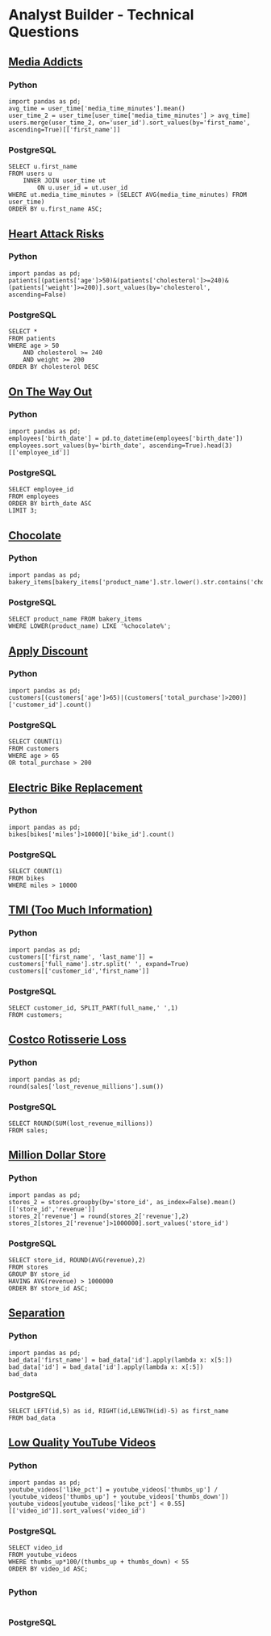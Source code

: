 # Analyst Builder - Technical Questions

## [Media Addicts](https://www.analystbuilder.com/questions/media-addicts-deISZ)
### Python
```
import pandas as pd;
avg_time = user_time['media_time_minutes'].mean()
user_time_2 = user_time[user_time['media_time_minutes'] > avg_time]
users.merge(user_time_2, on='user_id').sort_values(by='first_name', ascending=True)[['first_name']]
```
### PostgreSQL
```
SELECT u.first_name
FROM users u
	INNER JOIN user_time ut
		ON u.user_id = ut.user_id
WHERE ut.media_time_minutes > (SELECT AVG(media_time_minutes) FROM user_time)
ORDER BY u.first_name ASC;
```

## [Heart Attack Risks](https://www.analystbuilder.com/questions/heart-attack-risk-FKfdn)
### Python
```
import pandas as pd;
patients[(patients['age']>50)&(patients['cholesterol']>=240)&(patients['weight']>=200)].sort_values(by='cholesterol', ascending=False)
```
### PostgreSQL
```
SELECT *
FROM patients
WHERE age > 50
	AND cholesterol >= 240
	AND weight >= 200
ORDER BY cholesterol DESC
```

## [On The Way Out](https://www.analystbuilder.com/questions/on-the-way-out-LGNoQ)
### Python
```
import pandas as pd;
employees['birth_date'] = pd.to_datetime(employees['birth_date'])
employees.sort_values(by='birth_date', ascending=True).head(3)[['employee_id']]
```
### PostgreSQL
```
SELECT employee_id
FROM employees 
ORDER BY birth_date ASC
LIMIT 3;
```

## [Chocolate](https://www.analystbuilder.com/questions/chocolate-vPiUY)
### Python
```
import pandas as pd;
bakery_items[bakery_items['product_name'].str.lower().str.contains('chocolate')]
```
### PostgreSQL
```
SELECT product_name FROM bakery_items
WHERE LOWER(product_name) LIKE '%chocolate%';
```

## [Apply Discount](https://www.analystbuilder.com/questions/apply-discount-RdWhb)
### Python
```
import pandas as pd;
customers[(customers['age']>65)|(customers['total_purchase']>200)]['customer_id'].count()
```
### PostgreSQL
```
SELECT COUNT(1)
FROM customers
WHERE age > 65
OR total_purchase > 200
```

## [Electric Bike Replacement](https://www.analystbuilder.com/questions/electric-bike-replacement-ZaFie)
### Python
```
import pandas as pd;
bikes[bikes['miles']>10000]['bike_id'].count()
```
### PostgreSQL
```
SELECT COUNT(1)
FROM bikes 
WHERE miles > 10000
```

## [TMI (Too Much Information)](https://www.analystbuilder.com/questions/tmi-too-much-information-VyNhZ)
### Python
```
import pandas as pd;
customers[['first_name', 'last_name']] = customers['full_name'].str.split(' ', expand=True)
customers[['customer_id','first_name']]
```
### PostgreSQL
```
SELECT customer_id, SPLIT_PART(full_name,' ',1)
FROM customers;
```

## [Costco Rotisserie Loss](https://www.analystbuilder.com/questions/costco-rotisserie-loss-kkCDh)
### Python
```
import pandas as pd;
round(sales['lost_revenue_millions'].sum())
```
### PostgreSQL
```
SELECT ROUND(SUM(lost_revenue_millions))
FROM sales;
```

## [Million Dollar Store](https://www.analystbuilder.com/questions/million-dollar-store-ARdQa)
### Python
```
import pandas as pd;
stores_2 = stores.groupby(by='store_id', as_index=False).mean()[['store_id','revenue']]
stores_2['revenue'] = round(stores_2['revenue'],2)
stores_2[stores_2['revenue']>1000000].sort_values('store_id')
```
### PostgreSQL
```
SELECT store_id, ROUND(AVG(revenue),2)
FROM stores
GROUP BY store_id
HAVING AVG(revenue) > 1000000
ORDER BY store_id ASC;
```

## [Separation](https://www.analystbuilder.com/questions/separation-DbHMu)
### Python
```
import pandas as pd;
bad_data['first_name'] = bad_data['id'].apply(lambda x: x[5:])
bad_data['id'] = bad_data['id'].apply(lambda x: x[:5])
bad_data
```
### PostgreSQL
```
SELECT LEFT(id,5) as id, RIGHT(id,LENGTH(id)-5) as first_name
FROM bad_data
```

## [Low Quality YouTube Videos](https://www.analystbuilder.com/questions/low-quality-youtube-video-idbeu)
### Python
```
import pandas as pd;
youtube_videos['like_pct'] = youtube_videos['thumbs_up'] / (youtube_videos['thumbs_up'] + youtube_videos['thumbs_down'])
youtube_videos[youtube_videos['like_pct'] < 0.55][['video_id']].sort_values('video_id')
```
### PostgreSQL
```
SELECT video_id
FROM youtube_videos
WHERE thumbs_up*100/(thumbs_up + thumbs_down) < 55
ORDER BY video_id ASC;
```

## []()
### Python
```

```
### PostgreSQL
```

```

